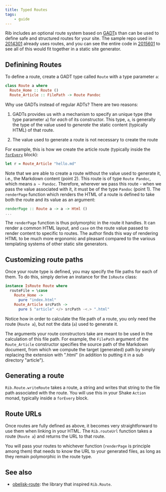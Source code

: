 ```yaml
---
title: Typed Routes
tags:
    - guide
---
```


Rib includes an optional route system based on
[GADT](https://ghc.gitlab.haskell.org/ghc/doc/users_guide/exts/gadt.html)s than
can be used to define safe and structured routes for your site. The sample repo
used in [2014301](zcf:/) already uses routes, and you can see the entire code in
[2015601](zcf:/) to see all of this would fit together in a static site
generator.


## Definining Routes

To define a route, create a GADT type called `Route` with a type parameter `a`:


```haskell
class Route a where 
  Route_Home :: Route ()
  Route_Article :: FilePath -> Route Pandoc
```

Why use GADTs instead of regular ADTs? There are two reasons:

1. GADTs provides us with a mechanism to specify an unique type (the type
   parameter `a`) for *each* of its constructor. This type, `a`, is generally
   the type of the value used to *generate* the static content (typically HTML)
   of that route.

2. The value used to generate a route is not necessary to create the route

For example, this is how we create the article route (typically inside the
[`forEvery`](http://hackage.haskell.org/package/rib-0.8.0.0/docs/Rib-Shake.html#v:forEvery) block):

```haskell
let r = Route_Article "hello.md"
```

Note that we are able to create a route without the value used to generate it,
i.e., the Markdown content (point 2). This route is of type `Route Pandoc`,
which means `a ~ Pandoc`. Therefore, wherever we pass this route - when we pass
the value associated with it, it must be of the type `Pandoc` (point 1). The
`renderPage` function which renders the HTML of a route is defined to take both
the route and its value as an argument:


```haskell
renderPage :: Route a -> a -> Html ()
...
```

The `renderPage` function is thus polymorphic in the route it handles. It can
render a common HTML layout, and `case` on the route value passed to render
content to specific to routes. The author finds this way of rendering HTML to be
much more ergonomic and pleasant compared to the various templating systems of
other static site generators.

## Customizing route paths

Once your route type is defined, you may specify the file paths for each of
them. To do this, simply derive an instance for the `IsRoute` class:

```haskell
instance IsRoute Route where
  routeFile = \case
    Route_Home ->
      pure "index.html"
    Route_Article srcPath ->
      pure $ "article" </> srcPath -<.> ".html"
```

Notice how in order to calculate the file path of a route, you only need the route
(`Route a`), but not the data (`a`) used to generate it. 

The arguments your route constructors take are meant to be used in the
calculation of this file path. For example, the `FilePath` argument of the
`Route_Article` constructor specifies the source path of the Markdown document,
from which we compute the target (generated) path by simply replacing the
extension with ".html" (in addition to putting it in a sub directory "article").

## Generating a route

`Rib.Route.writeRoute` takes a route, a string and writes that string to the
file path associated with the route. You will use this in your Shake `Action`
monad, typically inside a `forEvery` block.

## Route URLs

Once routes are fully defined as above, it becomes very straightforward to use
them when linking in your HTML. The `Rib.routeUrl` function takes a route
(`Route a`) and returns the URL to that route. 

You will pass your routes to whichever function (`renderPage` is principle among
them) that needs to know the URL to your generated files, as long as they remain
polymorphic in the route type.

## See also

- [obelisk-route](https://old.reddit.com/r/haskell/comments/fsgqd6/monthly_hask_anything_april_2020/fm6esky/?context=3):
  the library that inspired `Rib.Route`.

